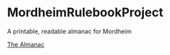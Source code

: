# MordheimRulebookProject
A printable, readable almanac for Mordheim

[The Almanac](https://github.com/Labernator/MordheimRulebookProject/rulebook/TheMordheimAlmanac.pdf)
